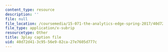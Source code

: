 ```yaml
---
content_type: resource
description: ''
file: null
file_location: /coursemedia/15-071-the-analytics-edge-spring-2017/40d72d413c9556e982ca27e7605d777c_sJalJ1A9NDg.vtt
file_type: application/x-subrip
resourcetype: Other
title: 3play caption file
uid: 40d72d41-3c95-56e9-82ca-27e7605d777c
---
```

